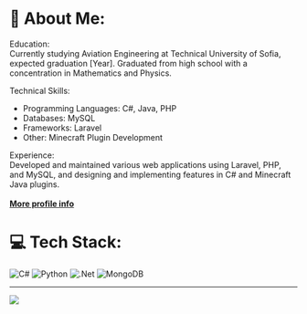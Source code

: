 # 💫 About Me:
Education: <br>
Currently studying Aviation Engineering at Technical University of Sofia, expected graduation [Year].
Graduated from high school with a concentration in Mathematics and Physics.

Technical Skills:
- Programming Languages: C#, Java, PHP
- Databases: MySQL
- Frameworks: Laravel
- Other: Minecraft Plugin Development

Experience: <br>
Developed and maintained various web applications using Laravel, PHP, and MySQL, and designing and implementing features in C# and Minecraft Java plugins.
<br><br>**[More profile info](https://r.notohost.com/proto68)**

# 💻 Tech Stack:
![C#](https://img.shields.io/badge/c%23-%23239120.svg?style=for-the-badge&logo=c-sharp&logoColor=white) ![Python](https://img.shields.io/badge/python-3670A0?style=for-the-badge&logo=python&logoColor=ffdd54) ![.Net](https://img.shields.io/badge/.NET-5C2D91?style=for-the-badge&logo=.net&logoColor=white) ![MongoDB](https://img.shields.io/badge/MongoDB-%234ea94b.svg?style=for-the-badge&logo=mongodb&logoColor=white)

---
[![](https://visitcount.itsvg.in/api?id=Proto69&icon=0&color=0)](https://visitcount.itsvg.in)
